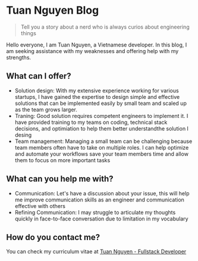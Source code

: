 # Tuan Nguyen Blog

> Tell you a story about a nerd who is always curios about engineering things

Hello everyone, I am Tuan Nguyen, a Vietnamese developer. In this blog, I am seeking assistance with my weaknesses and offering help with my strengths.

## What can I offer?

- Solution design: With my extensive experience working for various startups, I have gained the expertise to design simple and effective solutions that can be implemented easily by small team and scaled up as the team grows larger.
- Traning: Good solution requires competent engineers to implement it. I have provided training to my teams on coding, technical stack decisions, and optimiation to help them better understandthe solution I desing
- Team management: Managing a small team can be challenging because team members often have to take on multiple roles. I can help optimize and automate your workflows save your team members time and allow them to focus on more important tasks

## What can you help me with?

- Communication: Let's have a discussion about your issue, this will help me improve communication skills as an engineer and communication effective with others
- Refining Communication: I may struggle to articulate my thoughts quickly in face-to-face conversation due to limitation in my vocabulary

## How do you contact me?

You can check my curriculum vitae at [Tuan Nguyen - Fullstack Developer](https://tuannguyen.kanthorlabs.com/)
